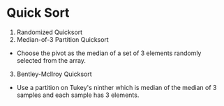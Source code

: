 # Quick Sort
1. Randomized Quicksort
2. Median-of-3 Partition Quicksort
  - Choose the pivot as the median of a set of 3 elements randomly selected from the array.
3. Bentley-Mcllroy Quicksort
  - Use a partition on Tukey's ninther which is median of the median of 3 samples and each sample has 3 elements.
